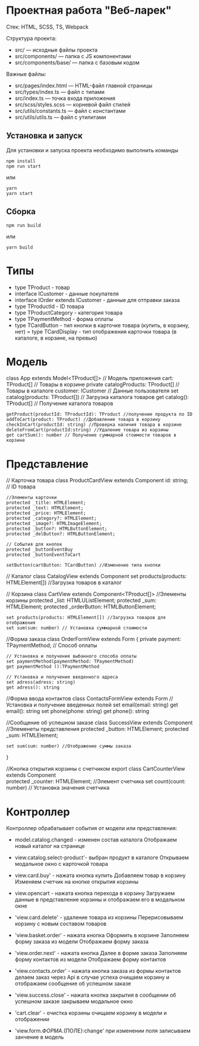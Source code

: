 # Проектная работа "Веб-ларек"

Стек: HTML, SCSS, TS, Webpack

Структура проекта:
- src/ — исходные файлы проекта
- src/components/ — папка с JS компонентами
- src/components/base/ — папка с базовым кодом

Важные файлы:
- src/pages/index.html — HTML-файл главной страницы
- src/types/index.ts — файл с типами
- src/index.ts — точка входа приложения
- src/scss/styles.scss — корневой файл стилей
- src/utils/constants.ts — файл с константами
- src/utils/utils.ts — файл с утилитами

## Установка и запуск
Для установки и запуска проекта необходимо выполнить команды

```
npm install
npm run start
```

или

```
yarn
yarn start
```
## Сборка

```
npm run build
```

или

```
yarn build
```

# Типы
- type TProduct - товар
- interface ICustomer - данные покупателя
- interface IOrder extends ICustomer - данные для отправки заказа
- type TProductId - ID товара
- type TProductCategory - категория товара
- type TPaymentMethod - форма оплаты 
- type TCardButton - тип кнопки в карточке товара (купить, в корзину, нет)
= type TCardDisplay - тип отображения карточки товара (в каталоге, в корзине, на превью)

# Модель

class App extends Model<TProduct[]> // Модель приложения
    cart: TProduct[] // Товары в корзине
    private catalogProducts: TProduct[] // Товары в каталоге
    customer: ICustomer // Данные пользователя
    set catalog(products: TProduct[]) // Загрузка каталога товаров
    get catalog(): TProduct[] // Получение каталога товаров    

	getProduct(productId: TProductId): TProduct //получение продукта по ID
    addToCart(product: TProduct) //Добавление товара в корзину
    checkInCart(productId: string) //Проверка наличия товара в корзине
    deleteFromCart(productId:string) //Удаление товара из корзины
    get cartSum(): number // Получение суммарной стоимости товаров в корзине

# Представление

// Карточка товара
class ProductCardView extends Component<TProduct> 
	id: string; // ID товара

    //Элементы карточки
	protected _title: HTMLElement; 
	protected _text: HTMLElement;
	protected _price: HTMLElement;
	protected _category?: HTMLElement;
	protected _image?: HTMLImageElement;
	protected _button?: HTMLButtonElement;
	protected _delButton?: HTMLButtonElement;

    // События для кнопок
	protected _buttonEventBuy
	protected _buttonEventToCart

	setButton(cartButton: TCardButton) //Изменение типа кнопки


// Каталог
class CatalogView extends Component<TProduct> 
	set products(products: HTMLElement[])  //Загрузка товаров в каталог

// Корзина
class CartView extends Component<TProduct[]> 
    //Элементы корзины
	protected _list: HTMLUListElement;
	protected _sum: HTMLElement;
	protected _orderButton: HTMLButtonElement;

	set products(products: HTMLElement[]) //Загрузка товаров для отображения
	set sum(sum: number) // Установка суммарной стоимости


//Форма заказа
class OrderFormView extends Form<ICustomer> {
	private payment: TPaymentMethod; // Способ оплаты	

    // Установка и получение выбанного способа оплаты
	set paymentMethod(paymentMethod: TPaymentMethod)
	get paymentMethod ():TPaymentMethod 

    // Установка и получение введенного адреса
	set adress(adress: string) 
	get adress(): string 


//Форма ввода контактов
 class ContactsFormView extends Form<ICustomer> 
    //Установка и получение введенных полей
	set email(email: string)
	get email(): string 
	set phone(phone: string)
	get phone(): string


//Сообщение об успешном заказе
class SuccessView extends Component<ICustomer> 
    //Элеменеты представления
    protected _button: HTMLElement;
	protected _sum: HTMLElement;
	
	set sum(sum: number) //Отображение суммы заказа
}

//Кнопка открытия корзины с счетчиком
export class CartCounterView extends Component<ICustomer> 	
    protected _counter: HTMLElement; //Элемент счетчика
	set count(count: number) // Установка значения счетчика


# Контроллер

Контроллер обрабатывает события от модели или представления:

- model.catalog.changed - изменен состав каталога
	Отображаем новый каталог на странице

- view.catalog.select-product'- выбран продукт в каталоге
    Открываем модальное окно с карточкой товара

- view.card.buy' - нажата кнопка купить
    Добавляем товар в корзину
    Изменяем счетчик на кнопке открытия корзины

- view.opencart - нажата кнопка перехода в корзину
    Загружаем данные в представление корзины и отображаем его в модальном окне

- 'view.card.delete' - удаление товара из корзины
	Перерисовываем корзину с новым составом товаров

- 'view.basket.order' - нажата кнопка Оформить в корзине
    Заполняем форму заказа из модели
    Отображаем форму заказа

- 'view.order.next' - нажата кнопка Далее в форме заказа
	Заполняем форму контактов из модели
    Отображаем форму контактов

- 'view.contacts.order' - нажата кнопка заказа из формы контактов
	делаем заказ через Api
    в случае успеха очищаем корзину и отображаем сообщение об успешном заказе


- 'view.success.close' - нажата кнопка закрытия в сообщении об успешном заказе
	закрываем модальное окно

- 'cart.clear' - очистка корзины
	очищаем корзину в модели и отображении

- 'view.form.${ФОРМА}.${ПОЛЕ}:change'
	при изменении поля записываем занчение в модель






